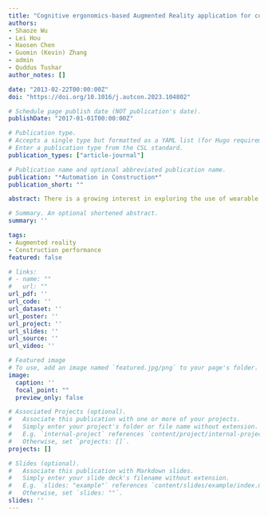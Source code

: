 ```yaml
---
title: "Cognitive ergonomics-based Augmented Reality application for construction performance"
authors:
- Shaoze Wu
- Lei Hou
- Haosen Chen
- Guomin (Kevin) Zhang
- admin
- Quddus Tushar
author_notes: []

date: "2013-02-22T00:00:00Z"
doi: "https://doi.org/10.1016/j.autcon.2023.104802"

# Schedule page publish date (NOT publication's date).
publishDate: "2017-01-01T00:00:00Z"

# Publication type.
# Accepts a single type but formatted as a YAML list (for Hugo requirements).
# Enter a publication type from the CSL standard.
publication_types: ["article-journal"]

# Publication name and optional abbreviated publication name.
publication: "*Automation in Construction*"
publication_short: ""

abstract: There is a growing interest in exploring the use of wearable Augmented Reality (AR) devices to improve the task performance of construction workers. However, user interaction with AR has not been well understood in the current literature, which may result in poor usability, occupational hazards, and low acceptance. To bridge this gap, this study introduced cognitive ergonomics theory to design and develop an AR application for improving the kinaesthetic performance of construction workers conducting onsite assembly tasks. The methodology of this study is three-fold. First, articles in relation to cognitive ergonomics were reviewed to propose a unique cognitive model that reveals the cognitive mechanisms of construction workers, including human information processing, selective attention, and attention resources. Second, the characteristics of existing AR application functions were synthesised to develop a customised and user-friendly wearable AR application that aligns with the identified cognitive mechanisms. Third, a rebar-tying experiment was conducted to validate the developed AR application. The results indicate that the experimenters instructed by the application can complete the task independently without the need to seek after expert assistance; the application has a potential to foster the skill development of construction workers and enhance their kinaesthetic performance; and the proposed cognitive model and the AR development principles are well aligned from the perspective of cognitive ergonomics, which could promote the uptake of wearable AR in the construction industry.

# Summary. An optional shortened abstract.
summary: ''

tags:
- Augmented reality
- Construction performance
featured: false

# links:
# - name: ""
#   url: ""
url_pdf: ''
url_code: ''
url_dataset: ''
url_poster: ''
url_project: ''
url_slides: ''
url_source: ''
url_video: ''

# Featured image
# To use, add an image named `featured.jpg/png` to your page's folder. 
image:
  caption: ''
  focal_point: ""
  preview_only: false

# Associated Projects (optional).
#   Associate this publication with one or more of your projects.
#   Simply enter your project's folder or file name without extension.
#   E.g. `internal-project` references `content/project/internal-project/index.md`.
#   Otherwise, set `projects: []`.
projects: []

# Slides (optional).
#   Associate this publication with Markdown slides.
#   Simply enter your slide deck's filename without extension.
#   E.g. `slides: "example"` references `content/slides/example/index.md`.
#   Otherwise, set `slides: ""`.
slides: ''
---
```


